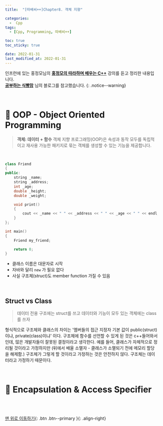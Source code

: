 ```yaml
---
title:  "[따배씨++]Chapter8. 객체 지향"

categories:
  -  Cpp
tags:
  - [Cpp, Programming, 따배씨++]

toc: true
toc_sticky: true

date: 2022-01-31
last_modified_at: 2022-01-31
---
```


인프런에 있는 홍정모님의 **[홍정모의 따라하며 배우는 C++](https://www.inflearn.com/course/following-c-plus#)** 강의를 듣고 정리한 내용입니다.<br>
**[공부하는 식빵맘](https://ansohxxn.github.io/categories/cpp)** 님의 블로그를 참고했습니다.
{: .notice--warning}

<br>


# 🚆 OOP - Object Oriented Programming

> **객체: 데이터 + 함수**
객체 지향 프로그래밍(OOP)은 속성과 동작 모두를 독립적이고 재사용 가능한 패키지로 묶는 객체를 생성할 수 있는 기능을 제공합니다.

<br>

``` cpp
class Friend
{
public:
	string _name;
	string _address;
	int _age;
	double _height;
	double _weight;

	void print()
	{
		cout << _name << " " << _address << " " << _age << " " << endl;
	}
};

int main()
{
    Friend my_friend;

    return 0;
}
```

- 클래스 이름은 대문자로 시작
- 자바와 달리 `new` 가 필요 없다
- 사실 구조체(struct)도 member function 가질 수 있음


<br>

## Struct vs Class

> 데이터 전용 구조에는 struct를 쓰고
데이터와 기능이 모두 있는 객체에는 class를 쓰자

형식적으로 구조체와 클래스의 차이는 '멤버들의 접근 지정자 기본 값이 public(struct)이냐, private(class)이냐' 이다. 구조체에 함수를 선언할 수 있게 된 것은 c++들어와서 인데, 많은 개발자들이 잘못된 결정이라고 생각한다. 예를 들어, 클래스가 자체적으로 정리될 것이라고 가정하지만 (뒤에서 배울 소멸자 - 클래스가 소멸되기 전에 메모리 할당을 해제함.) 구조체가 그렇게 할 것이라고 가정하는 것은 안전하지 않다. 구조체는 데이터라고 가정하기 때문이다.




<br>



# 🚆 Encapsulation & Access Specifier






<br>
<br>

[맨 위로 이동하기](#){: .btn .btn--primary }{: .align-right}